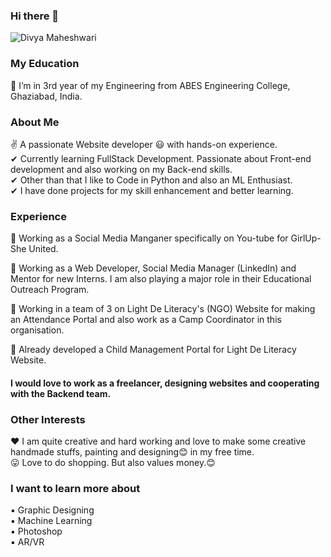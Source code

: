 ### Hi there 👋
![Divya Maheshwari](https://imgur.com/mEgnaRW.png)

### My Education
🙌 I’m in 3rd year of my Engineering from ABES Engineering College, Ghaziabad, India.

### About Me
✌ A passionate Website developer 😃 with hands-on experience. <br>
✔ Currently learning FullStack Development. Passionate about Front-end development and also working on my Back-end skills. <br>
✔ Other than that I like to Code in Python and also an ML Enthusiast. <br>
✔ I have done projects for my skill enhancement and better learning. <br>

### Experience
🌟 Working as a Social Media Manganer specifically on You-tube for GirlUp- She United. <br>

🌟 Working as a Web Developer, Social Media Manager (LinkedIn) and Mentor for new Interns. I am also playing a major role in their Educational Outreach Program.<br>

🌟 Working in a team of 3 on Light De Literacy's (NGO) Website for making an Attendance Portal and also work as a Camp Coordinator in this organisation.<br>

🌟 Already developed a Child Management Portal for Light De Literacy Website.<br>

#### I would love to work as a freelancer, designing websites and cooperating with the Backend team.

### Other Interests
♥️ I am quite creative and hard working and love to make some creative handmade stuffs, painting and designing😊 in my free time. <br>
😛 Love to do shopping. But also values money.😊<br>

### I want to learn more about
▪ Graphic Designing <br>
▪ Machine Learning <br>
▪ Photoshop <br>
▪ AR/VR <br>


